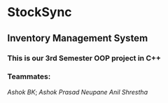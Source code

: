 # StockSync
## Inventory Management System
### This is our 3rd Semester OOP project in C++
### Teammates:
*Ashok BK*;
*Ashok Prasad Neupane*
*Anil Shrestha*

